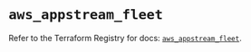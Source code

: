# `aws_appstream_fleet`

Refer to the Terraform Registry for docs: [`aws_appstream_fleet`](https://registry.terraform.io/providers/hashicorp/aws/6.4.0/docs/resources/appstream_fleet).
